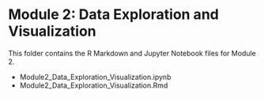 # Module 2: Data Exploration and Visualization

This folder contains the R Markdown and Jupyter Notebook files for Module 2.

- Module2_Data_Exploration_Visualization.ipynb
- Module2_Data_Exploration_Visualization.Rmd
